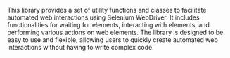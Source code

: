 This library provides a set of utility functions and classes to facilitate automated web interactions using Selenium WebDriver. It includes functionalities for waiting for elements, interacting with elements, and performing various actions on web elements. The library is designed to be easy to use and flexible, allowing users to quickly create automated web interactions without having to write complex code.